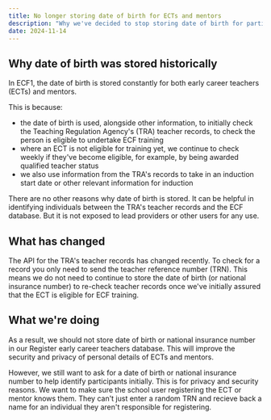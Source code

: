 ```yaml
---
title: No longer storing date of birth for ECTs and mentors
description: "Why we've decided to stop storing date of birth for participants in our database."
date: 2024-11-14
---
```


## Why date of birth was stored historically

In ECF1, the date of birth is stored constantly for both early career teachers (ECTs) and mentors.

This is because:
- the date of birth is used, alongside other information, to initially check the Teaching Regulation Agency's (TRA) teacher records, to check the person is eligible to undertake ECF training
- where an ECT is not eligible for training yet, we continue to check weekly if they've become eligible, for example, by being awarded qualified teacher status
- we also use information from the TRA's records to take in an induction start date or other relevant information for induction

There are no other reasons why date of birth is stored. It can be helpful in identifying individuals between the TRA's teacher records and the ECF database. But it is not exposed to lead providers or other users for any use. 

## What has changed

The API for the TRA's teacher records has changed recently. To check for a record you only need to send the teacher reference number (TRN). This means we do not need to continue to store the date of birth (or national insurance number) to re-check teacher records once we've initially assured that the ECT is eligible for ECF training.

## What we're doing

As a result, we should not store date of birth or national insurance number in our Register early career teachers database. This will improve the security and privacy of personal details of ECTs and mentors.

However, we still want to ask for a date of birth or national insurance number to help identify participants initially. This is for privacy and security reasons. We want to make sure the school user registering the ECT or mentor knows them. They can't just enter a random TRN and recieve back a name for an individual they aren't responsible for registering.




